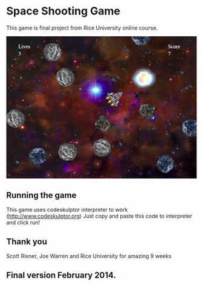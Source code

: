 # Space Shooting Game
This game is final project from Rice University online course.

![Space Shooting screenshot](spaceShooting.png)

## Running the game
This game uses codeskulptor interpreter to work (http://www.codeskulptor.org)
Just copy and paste this code to interpreter and click run!
## Thank you
Scott Rixner, Joe Warren and Rice University for amazing 9 weeks

## Final version February 2014.
